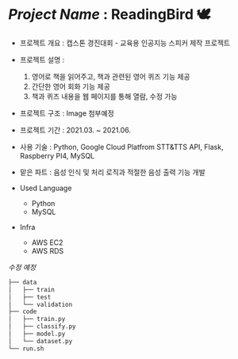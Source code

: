 # *Project Name* : **ReadingBird 🕊**
- 프로젝트 개요 : 캡스톤 경진대회 - 교육용 인공지능 스피커 제작 프로젝트
- 프로젝트 설명 :  
   1. 영어로 책을 읽어주고, 책과 관련된 영어 퀴즈 기능 제공
   2. 간단한 영어 회화 기능 제공
   3. 책과 퀴즈 내용을 웹 페이지를 통해 열람, 수정 가능
- 프로젝트 구조 : Image 첨부예정
- 프로젝트 기간 : 2021.03. ~ 2021.06.  
- 사용 기술 : Python, Google Cloud Platfrom STT&TTS API, Flask, Raspberry PI4, MySQL
- 맡은 파트 : 음성 인식 및 처리 로직과 적절한 음성 출력 기능 개발

- Used Language
  - Python
  - MySQL
- Infra
  - AWS EC2
  - AWS RDS  
  
  
  
*수정 예정*  
  
```bash
├── data
│   ├── train
│   ├── test
│   └── validation
├── code
│   ├── train.py
│   ├── classify.py
│   ├── model.py
│   └── dataset.py
└── run.sh
``` 
